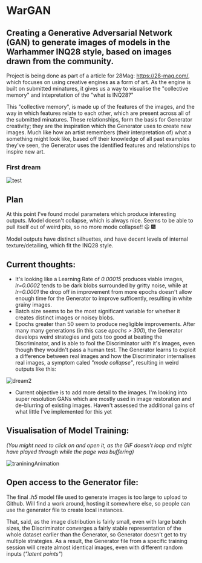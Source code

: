 # WarGAN

## Creating a Generative Adversarial Network (GAN) to generate images of models in the Warhammer INQ28 style, based on images drawn from the community.
Project is being done as part of a article for 28Mag: https://28-mag.com/, which focuses on using creative engines as a form of art. As the engine is built on submitted minatures, it gives us a way to visualise the "collective memory" and intepretation of the "what is INQ28?"

This "collective memory", is made up of the features of the images, and the way in which features relate to each other, which are present across all of the submitted minatures. These relationships, form the basis for Generator creativity; they are the inspiration which the Generator uses to create new images. Much like how an artist remembers (their interpretation of) what a something might look like, based off their knowledge of all past examples they've seen, the Generator uses the identified features and relationships to inspire new art. 

### First dream 

![test](https://user-images.githubusercontent.com/80669114/114171485-73a92900-9988-11eb-9cbc-7b644b133ae5.jpg) 

## Plan
At this point I've found model parameters which produce interesting outputs. Model doesn't collapse, which is always nice. Seems to be able to pull itself out of weird pits, so no more mode collapse!! 😃 🎆 

Model outputs have distinct silhuettes, and have decent levels of internal texture/detailing, which fit the INQ28 style.

## Current thoughts:
* It's looking like a Learning Rate of *0.00015* produces viable images, *lr=0.0002* tends to be dark blobs surrounded by gritty noise, while at *lr=0.0001* the drop off in improvement from more epochs doesn't allow enough time for the Generator to improve sufficently, resulting in white grainy images.
* Batch size seems to be the most significant variable for whether it creates distinct images or noisey blobs.
* Epochs greater than 50 seem to produce negligible improvements. After many many generations (in this case *epochs > 300*), the Generator develops weird strategies and gets too good at beating the Discriminator, and is able to fool the Discriminator with it's images, even though they wouldn't pass a human test. The Generator learns to exploit a difference between real images and how the Discriminator internalises real images, a symptom caled *"mode collapse"*, resulting in weird outputs like this:

![dream2](https://user-images.githubusercontent.com/80669114/114269809-f7344a00-9a5c-11eb-90d0-edb21fb157ef.jpg)

* Current objective is to add more detail to the images. I'm looking into super resolution GANs which are mostly used in image restoration and de-blurring of existing images. Haven't assessed the additional gains of what little I've implemented for this yet


## Visualisation of Model Training: 
*(You might need to click on and open it, as the GIF doesn't loop and might have played through while the page was buffering)*

![traniningAnimation](https://user-images.githubusercontent.com/80669114/114508870-fa138280-9c88-11eb-939d-fcc239fb65fa.gif)


## Open access to the Generator file:
The final *.h5* model file used to generate images is too large to upload to Github. Will find a work around, hosting it somewhere else, so people can use the generator file to create local instances.

That, said, as the image distribution is fairly small, even with large batch sizes, the Discriminator converges a fairly stable representation of the whole dataset earlier than the Generator, so Generator doesn't get to try multiple strategies. As a result, the Generator file from a specific training session will create almost identical images, even with different random inputs (*"latent points"*)
